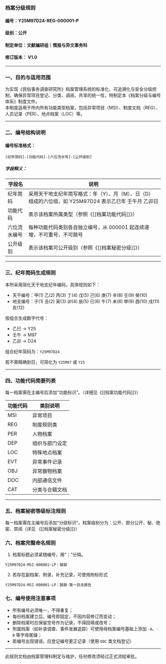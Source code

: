 ### 档案分级规则
#### 编号：Y25M97D24-REG-000001-P
#### 级别：公开
#### 制定单位：文献编研组｜情报与异文事务科
#### 修订版本： V1.0

---

### 一、目的与适用范围

为实现《民俗事务调查研究所》档案管理系统的标准化、可追溯化与安全分级控制，确保异常项目登记、分类、调阅、共享的统一性，特制定本《档案分级与编号体系》制度文件。  
本制度适用于所内所有功能类型档案，包括异常项目（MSI）、制度文档（REG）、人员记录（PER）、地点档案（LOC）等。

---

### 二、编号结构说明
#### 编号标准格式：
```text
[纪年简码]-[功能代码]-[六位流水号]-[公开级别]
```

##### 字段释义：

| 字段名    | 说明                                                          |
| ------ | ----------------------------------------------------------- |
| 纪年简码   | 采用天干地支纪年简写格式：年（Y）、月（M）、日（D）组成的六位组，如 Y25M97D24 表示乙巳年 壬午月 乙卯日 |
| 功能代码   | 表示该档案所属类型（参照《[[档案功能代码]]》）                                   |
| 六位流水编号 | 每种功能代码类别各自独立编号，从 000001 起连续递增，不可重号，不可跳号                     |
| 公开级别   | 表示该档案可公开级别（参照《[[档案秘密分级]]》）                                  |

---

### 三、纪年简码生成规则

本所采用简化天干地支纪年编码，具体规则如下：

- 天干编号：甲(1) 乙(2) 丙(3) 丁(4) 戊(5) 己(6) 庚(7) 辛(8) 壬(9) 癸(10)
- 地支编号：子(1) 丑(2) 寅(3) 卯(4) 辰(5) 巳(6) 午(7) 未(8) 申(9) 酉(10) 戌(11) 亥(12)

按组合生成数字代号：
- 乙巳 → Y25
- 壬午 → M97
- 乙卯 → D24

组合纪年简码为：`Y25M97D24`

若不需精确到日，可简化为 `Y25M97` 或 `Y25`

---

### 四、功能代码简要列表

每一档案需在主编号后添加“功能标识”。（详细见《[[档案功能代码]]》）

| 功能代码 | 类别说明       |
|----------|----------------|
| MSI      | 异常项目       |
| REG      | 制度规则类     |
| PER      | 人物档案       |
| DEP      | 组织与部门设定 |
| LOC      | 特殊地点档案   |
| EVT      | 异常事件记录   |
| OBJ      | 异常器物档案   |
| DOC      | 内部通信文件   |
| CAT      | 分类与合辑文档 |

---

### 五、档案秘密等级标注规则

每一档案需在主编号后添加“分级标识”。档案级别分为：公开、部分公开、秘、绝密、禁阅（详见 《[[档案秘密分级]]》）

### 六、档案完整命名规则

1. 档案标题必须紧随编号，用“｜”分隔。
```text
Y25M97D24-MSI-000001-LP｜腓腓
```
2. 若存在副档案、附录、补充记录，可使用附标形式
```text
Y25M97D24-MSI-000001-LP｜腓腓·第一目击报告
```
### 七、编号使用注意事项

- 所有编号必须唯一，不得重复；
- 每份档案建立后，编号即固定，不因内容修订而变动；
- 删除档案时应保留空号作为记录，不得回填或改号；
- 附属档案（如补录调查、事件发展追踪）可使用母档案编号基础上添加 `-A`、`-B` 等字母尾缀；
- 若编号出现错误，应登记编号更正记录（使用 `DOC` 类文档登记）


---

此规则文档由档案管理科制定与维护，任何修改须经过正式流程审批。

